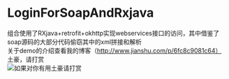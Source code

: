 # LoginForSoapAndRxjava
组合使用了RXjava+retrofit+okhttp实现webservices接口的访问，其中借鉴了soap源码的大部分代码偷窃其中的xml拼接和解析<br>关于demo的介绍查看我的博客（http://www.jianshu.com/p/6fc8c9081c64）<br>
土豪，请打赏<br>
![如果对你有用土豪请打赏](http://getmoney-1253064658.costj.myqcloud.com/QQ%E6%88%AA%E5%9B%BE20161201132815.png)
